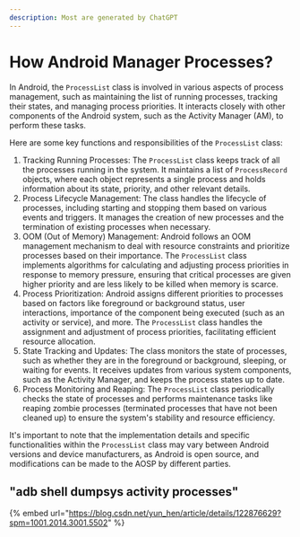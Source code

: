 ```yaml
---
description: Most are generated by ChatGPT
---
```


# How Android Manager Processes?

In Android, the `ProcessList` class is involved in various aspects of process management, such as maintaining the list of running processes, tracking their states, and managing process priorities. It interacts closely with other components of the Android system, such as the Activity Manager (AM), to perform these tasks.

Here are some key functions and responsibilities of the `ProcessList` class:

1. Tracking Running Processes: The `ProcessList` class keeps track of all the processes running in the system. It maintains a list of `ProcessRecord` objects, where each object represents a single process and holds information about its state, priority, and other relevant details.
2. Process Lifecycle Management: The class handles the lifecycle of processes, including starting and stopping them based on various events and triggers. It manages the creation of new processes and the termination of existing processes when necessary.
3. OOM (Out of Memory) Management: Android follows an OOM management mechanism to deal with resource constraints and prioritize processes based on their importance. The `ProcessList` class implements algorithms for calculating and adjusting process priorities in response to memory pressure, ensuring that critical processes are given higher priority and are less likely to be killed when memory is scarce.
4. Process Prioritization: Android assigns different priorities to processes based on factors like foreground or background status, user interactions, importance of the component being executed (such as an activity or service), and more. The `ProcessList` class handles the assignment and adjustment of process priorities, facilitating efficient resource allocation.
5. State Tracking and Updates: The class monitors the state of processes, such as whether they are in the foreground or background, sleeping, or waiting for events. It receives updates from various system components, such as the Activity Manager, and keeps the process states up to date.
6. Process Monitoring and Reaping: The `ProcessList` class periodically checks the state of processes and performs maintenance tasks like reaping zombie processes (terminated processes that have not been cleaned up) to ensure the system's stability and resource efficiency.

It's important to note that the implementation details and specific functionalities within the `ProcessList` class may vary between Android versions and device manufacturers, as Android is open source, and modifications can be made to the AOSP by different parties.



## "adb shell dumpsys activity processes"

{% embed url="https://blog.csdn.net/yun_hen/article/details/122876629?spm=1001.2014.3001.5502" %}


